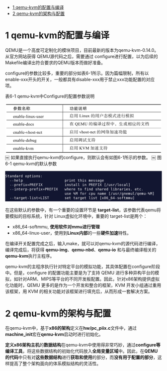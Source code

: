 
<!-- @import "[TOC]" {cmd="toc" depthFrom=1 depthTo=6 orderedList=false} -->

<!-- code_chunk_output -->

- [1 qemu-kvm的配置与编译](#1-qemu-kvm的配置与编译)
- [2 qemu\-kvm的架构与配置](#2-qemu-kvm的架构与配置)

<!-- /code_chunk_output -->

# 1 qemu-kvm的配置与编译

QEMU是一个高度可定制化的模块项目，目前最新的版本为qemu\-kvm\-0.14.0。从官方网站获得 QEMU源代码之后，需要通过 configure进行配置，以为后续的Makefile编译出符合要求的QEMU版本而做好准备。

configure的参数比较多，重要的部分如表6\-1所示。因为篇幅限制，所有以enable\-xxx开头的开关，一般都具有disable\-xxx用于禁止xxx功能配置的对应项。

表6-1 qemu\-kvm中Configure的配置参数说明

![2019-07-05-23-44-21.png](./images/2019-07-05-23-44-21.png)
￼
如果直接执行qemu\-kvm的configure，则默认会有如图6\-1所示的参数。
￼
图6-1 qemu\-kvm的默认参数

![2019-07-05-23-44-41.png](./images/2019-07-05-23-44-41.png)

在这些默认的参数中，有一个重要的设置环节是 **target\-list**，该参数代表qemu将要模拟的目标系统，针对 Linux虚拟化环境中，重要的 target\-list是两个：

- x86\_64\-softmmu, **使用软件对mmu进行管理**
- x86\_64\-linux\-user，使用到**Linux内部**的一些**硬件加速**特性。

在编译开关配置完成之后，输入make，就可以对qemu\-kvm的源代码进行编译，编译完成后，将获得 **qemu\-img**、**qemu\-nbd**、**qemu\-io** 和与最终编译相关的**qemu\-kvm**执行主程序。

qemu\-kvm的主程序执行针对特定平台的模拟功能，其具体配置在configure阶段中。但是，configure 的配置功能主要是为了支持 QEMU 进行多种异构平台的模拟，如针对ARM、MIPS等平台的不同开发板配置。因此，针对x86架构提供虚拟化功能时，QEMU 更多的是作为一个开发和整合的框架，KVM 开发小组通过重用该框架，用 KVM 的相关功能对该框架进行填充后，从而形成一套解决方案。

# 2 qemu\-kvm的架构与配置

在qemu\-kvm中，基于**x86的架构**定义在**hw/pc\_piix.c**文件中，通过**machine\_init**宏在**qemu\-kvm**启动时进行初始化。

**定义x86架构主机**的**数据结构**在qemu\-kvm中使用得非常巧妙，通过**configure等编译工具**，将这些数据结构的初始化代码放入**全局变量区域**中。因此，在**QEMU的代码**中只有对**这些数据结构**进行**获取和使用**的部分，而**没有用于配置的部分**，这样提高了整个架构面向的体系模拟结构的灵活性。
